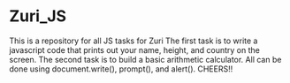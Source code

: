 # Zuri_JS
This is a repository for all JS tasks for Zuri
The first task is to write a javascript code that prints out your name, height, and country on the screen.
The second task is to build a basic arithmetic calculator.
All can be done using document.write(), prompt(), and alert().
CHEERS!!

